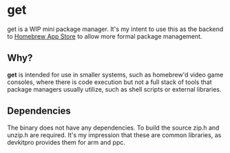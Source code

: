 # get
get is a WIP mini package manager. It's my intent to use this as the backend to [Homebrew App Store](http://github.com/vgmoose/hbas) to allow more formal package management.

## Why?
**get** is intended for use in smaller systems, such as homebrew'd video game consoles, where there is code execution but not a full stack of tools that package managers usually utilize, such as shell scripts or external libraries.

## Dependencies
The binary does not have any dependencies. To build the source zip.h and unzip.h are required. It's my impression that these are common libraries, as devkitpro provides them for arm and ppc.
